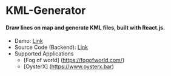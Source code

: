 # KML-Generator
#### Draw lines on map and generate KML files, built with React.js.
- Demo: [Link](https://cycgp.github.io/KML-Generator/)
- Source Code (Backend): [Link](https://github.com/cycgp/KML-Generator-Backend)
- Supported Applications
  - [Fog of world] (https://fogofworld.com/) 
  - [OysterX] (https://www.oysterx.bar)
